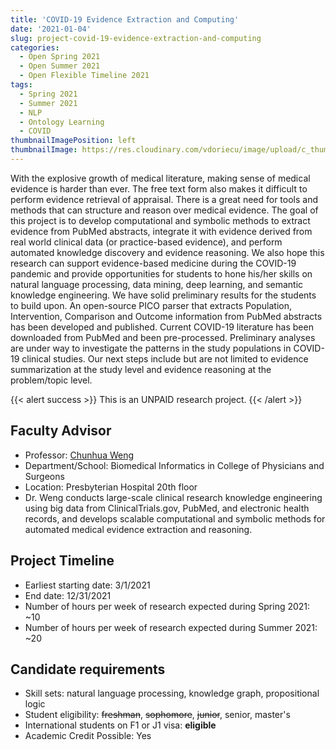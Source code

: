```yaml
---
title: 'COVID-19 Evidence Extraction and Computing'
date: '2021-01-04'
slug: project-covid-19-evidence-extraction-and-computing
categories:
  - Open Spring 2021
  - Open Summer 2021
  - Open Flexible Timeline 2021
tags:
  - Spring 2021
  - Summer 2021
  - NLP
  - Ontology Learning
  - COVID
thumbnailImagePosition: left
thumbnailImage: https://res.cloudinary.com/vdoriecu/image/upload/c_thumb,w_200,g_face/v1579200066/DSI-scholars/jsna1.png
---
```

With the explosive growth of medical literature, making sense of medical evidence is harder than ever. The free text form also makes it difficult to perform evidence retrieval of appraisal. There is a great need for tools and methods that can structure and reason over medical evidence. The goal of this project is to develop computational and symbolic methods to extract evidence from PubMed abstracts, integrate it with evidence derived from real world clinical data (or practice-based evidence), and perform automated knowledge discovery and evidence reasoning. We also hope this research can support evidence-based medicine during the COVID-19 pandemic and provide opportunities for students to hone his/her skills on natural language processing, data mining, deep learning, and semantic knowledge engineering. We have solid preliminary results for the students to build upon. An open-source PICO parser that extracts Population, Intervention, Comparison and Outcome information from PubMed abstracts has been developed and published. Current COVID-19 literature has been downloaded from PubMed and been pre-processed. Preliminary analyses are under way to investigate the patterns in the study populations in COVID-19 clinical studies. Our next steps include but are not limited to evidence summarization at the study level and evidence reasoning at the problem/topic level. 

<!--more-->

{{< alert success >}}
This is an UNPAID research project.
{{< /alert >}}

## Faculty Advisor
+ Professor: [Chunhua Weng](http://people.dbmi.columbia.edu/~chw7007/)
+ Department/School: Biomedical Informatics in College of Physicians and Surgeons
+ Location: Presbyterian Hospital 20th floor
+ Dr. Weng conducts large-scale clinical research knowledge engineering using big data from ClinicalTrials.gov, PubMed, and electronic health records, and develops scalable computational and symbolic methods for automated medical evidence extraction and reasoning.

## Project Timeline
+ Earliest starting date: 3/1/2021
+ End date: 12/31/2021
+ Number of hours per week of research expected during Spring 2021: ~10
+ Number of hours per week of research expected during Summer 2021: ~20

## Candidate requirements
+ Skill sets: natural language processing, knowledge graph, propositional logic
+ Student eligibility: ~~freshman~~, ~~sophomore~~, ~~junior~~, senior, master's
+ International students on F1 or J1 visa: **eligible**
+ Academic Credit Possible: Yes

